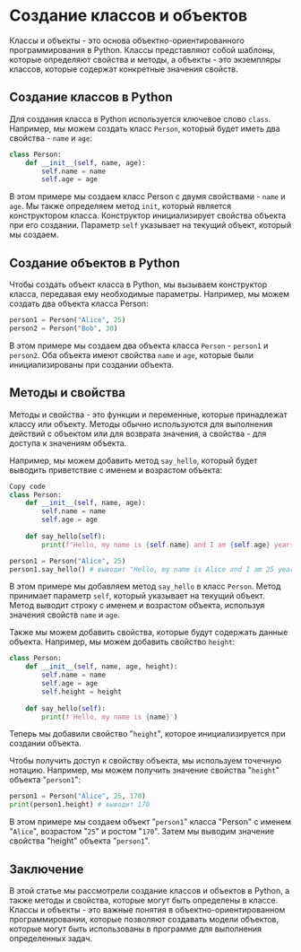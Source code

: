# Создание классов и объектов

Классы и объекты - это основа объектно-ориентированного программирования в Python. Классы представляют собой шаблоны, которые определяют свойства и методы, а объекты - это экземпляры классов, которые содержат конкретные значения свойств.

## Создание классов в Python

Для создания класса в Python используется ключевое слово `class`. Например, мы можем создать класс `Person`, который будет иметь два свойства - `name` и `age`:

```python
class Person:
    def __init__(self, name, age):
        self.name = name
        self.age = age
```

В этом примере мы создаем класс Person с двумя свойствами - `name` и `age`. Мы также определяем метод `init`, который является конструктором класса. Конструктор инициализирует свойства объекта при его создании. Параметр `self` указывает на текущий объект, который мы создаем.

## Создание объектов в Python

Чтобы создать объект класса в Python, мы вызываем конструктор класса, передавая ему необходимые параметры. Например, мы можем создать два объекта класса Person:

```python
person1 = Person("Alice", 25)
person2 = Person("Bob", 30)
```

В этом примере мы создаем два объекта класса `Person` - `person1` и `person2`. Оба объекта имеют свойства `name` и `age`, которые были инициализированы при создании объекта.

## Методы и свойства

Методы и свойства - это функции и переменные, которые принадлежат классу или объекту. Методы обычно используются для выполнения действий с объектом или для возврата значения, а свойства - для доступа к значениям объекта.

Например, мы можем добавить метод `say_hello`, который будет выводить приветствие с именем и возрастом объекта:

```python
Copy code
class Person:
    def __init__(self, name, age):
        self.name = name
        self.age = age
    
    def say_hello(self):
        print(f"Hello, my name is {self.name} and I am {self.age} years old.")

person1 = Person("Alice", 25)
person1.say_hello() # выводит "Hello, my name is Alice and I am 25 years old."
```

В этом примере мы добавляем метод `say_hello` в класс `Person`. Метод принимает параметр `self`, который указывает на текущий объект. Метод выводит строку с именем и возрастом объекта, используя значения свойств `name` и `age`.

Также мы можем добавить свойства, которые будут содержать данные объекта. Например, мы можем добавить свойство `height`:

```python
class Person:
    def __init__(self, name, age, height):
        self.name = name
        self.age = age
        self.height = height
    
    def say_hello(self):
        print(f'Hello, my name is {name}')
```


Теперь мы добавили свойство "`height`", которое инициализируется при создании объекта.

Чтобы получить доступ к свойству объекта, мы используем точечную нотацию. Например, мы можем получить значение свойства "`height`" объекта "`person1`":

```python
person1 = Person("Alice", 25, 170)
print(person1.height) # выводит 170
```

В этом примере мы создаем объект "`person1`" класса "Person" с именем "`Alice`", возрастом "`25`" и ростом "`170`". Затем мы выводим значение свойства "height" объекта "`person1`".

## Заключение

В этой статье мы рассмотрели создание классов и объектов в Python, а также методы и свойства, которые могут быть определены в классе. Классы и объекты - это важные понятия в объектно-ориентированном программировании, которые позволяют создавать модели объектов, которые могут быть использованы в программе для выполнения определенных задач.